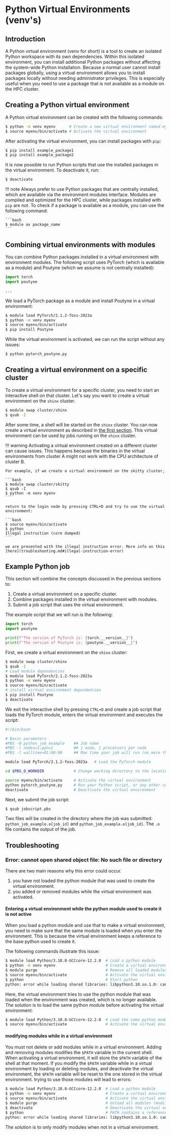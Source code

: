 # Python Virtual Environments (venv's)

## Introduction

A Python virtual environment (venv for short)
is a tool to create an isolated Python workspace with its own dependencies.
Within this isolated environment,
you can install additional Python packages without affecting the system-wide Python installation.
Because a normal user cannot install packages globally,
using a virtual environment allows you to install packages locally without needing administrator privileges.
This is especially useful when you need to use a package that is not available as a module on the HPC cluster.

## Creating a Python virtual environment

A Python virtual environment can be created with the following commands:

```bash
$ python -m venv myenv      # Create a new virtual environment named myenv
$ source myenv/bin/activate # Activate the virtual environment
```

After activating the virtual environment, you can install packages with `pip`:

```bash
$ pip install example_package1
$ pip install example_package2
```

It is now possible to run Python scripts that use the installed packages in the virtual environment. 
To deactivate it, run:

```bash
$ deactivate
```

!!! note
    Always prefer to use Python packages that are centrally installed, which are available via the environment modules interface.
    Modules are compiled and optimized for the HPC cluster, while packages installed with `pip` are not.
    To check if a package is available as a module, you can use the following command:

    ```bash
    $ module av package_name
    ```

## Combining virtual environments with modules

You can combine Python packages installed in a virtual environment with environment modules. 
The following script uses PyTorch (which is available as a module)
and Poutyne (which we assume is not centrally installed):

```python title="pytorch_poutyne.py"
import torch
import poutyne

...
```

We load a PyTorch package as a module and install Poutyne in a virtual environment:

```bash
$ module load PyTorch/2.1.2-foss-2023a
$ python -m venv myenv
$ source myenv/bin/activate
$ pip install Poutyne
```

While the virtual environment is activated, we can run the script without any issues:

```bash
$ python pytorch_poutyne.py
```


## Creating a virtual environment on a specific cluster

To create a virtual environment for a specific cluster, you need to start an interactive shell on that cluster.
Let's say you want to create a virtual environment on the `shinx` cluster.

```bash
$ module swap cluster/shinx
$ qsub -I
```

After some time, a shell will be started on the `shinx` cluster. 
You can now create a virtual environment as described in [the first section](#creating-a-venv).
This virtual environment can be used by jobs running on the `shinx` cluster.

!!! warning
    Activating a virtual environment created on a different cluster can cause issues. 
    This happens because the binaries in the virtual environments from cluster A might not work with the CPU architecture of cluster B.
    
    For example, if we create a virtual environment on the skitty cluster,

    ```bash
    $ module swap cluster/skitty
    $ qsub -I
    $ python -m venv myenv
    ```

    return to the login node by pressing CTRL+D and try to use the virtual environment:

    ```bash
    $ source myenv/bin/activate
    $ python
    Illegal instruction (core dumped)
    ```

    we are presented with the illegal instruction error. More info on this [here](troubleshooting.md#illegal-instruction-error)


## Example Python job

This section will combine the concepts discussed in the previous sections to:

1. Create a virtual environment on a specific cluster.
2. Combine packages installed in the virtual environment with modules.
3. Submit a job script that uses the virtual environment.

The example script that we will run is the following:

```python title="pytorch_poutyne.py"
import torch
import poutyne

print(f"The version of PyTorch is: {torch.__version__}")
print(f"The version of Poutyne is: {poutyne.__version__}")
```

First, we create a virtual environment on the `shinx` cluster:

```bash
$ module swap cluster/shinx
$ qsub -I
# Load module dependencies
$ module load PyTorch/2.1.2-foss-2023a
$ python -m venv myenv
$ source myenv/bin/activate
# install virtual environment dependencies
$ pip install Poutyne
$ deactivate
```

We exit the interactive shell by pressing `CTRL+D` and create a job script that loads the PyTorch module, 
enters the virtual environment and executes the script:

```bash title="jobscript.pbs"
#!/bin/bash

# Basic parameters
#PBS -N python_job_example    ## Job name
#PBS -l nodes=1:ppn=1         ## 1 node, 1 processors per node
#PBS -l walltime=01:00:00     ## Max time your job will run (no more than 72:00:00)

module load PyTorch/2.1.2-foss-2023a   # Load the PyTorch module

cd $PBS_O_WORKDIR             # Change working directory to the location where the job was submitted

source myenv/bin/activate     # Activate the virtual environment
python pytorch_poutyne.py     # Run your Python script, or any other command within the virtual environment
deactivate                    # Deactivate the virtual environment
```

Next, we submit the job script:

```bash
$ qsub jobscript.pbs
```

Two files will be created in the directory where the job was submitted: `python_job_example.o[job_id]` and `python_job_example.e[job_id]`.
The `.o` file contains the output of the job.


## Troubleshooting

### Error: cannot open shared object file: No such file or directory

There are two main reasons why this error could occur.

1. you have not loaded the python module that was used to create the virtual environment.
2. you added or removed modules while the virtual environment was activated.

#### Entering a virtual environment while the python module used to create it is not active

When you load a python module and use that to make a virtual environment, you need to make sure that the same module 
is loaded when you enter the environment. This is because the virtual environment keeps a reference to the base python 
used to create it.

The following commands illustrate this issue:

```bash
$ module load Python/3.10.8-GCCcore-12.2.0  # Load a python module
$ python -m venv myenv                      # Create a virtual environment with loaded python module
$ module purge                              # Remove all loaded modules
$ source myenv/bin/activate                 # Activate the virtual environment
$ python                                    # Start python
python: error while loading shared libraries: libpython3.10.so.1.0: cannot open shared object file: No such file or directory
```

Here, the virtual environment tries to use the python module that was loaded when the environment was created, which is no longer available.
The solution is to load the same python module before activating the virtual environment:

```bash
$ module load Python/3.10.8-GCCcore-12.2.0  # Load the same python module
$ source myenv/bin/activate                 # Activate the virtual environment
```

#### modifying modules while in a virtual environment

You must not delete or add modules while in a virtual environment. 
Adding and removing modules modifies the `$PATH` variable in the current shell. When activating a virtual environment,
it will store the `$PATH` variable of the shell at that moment. If you modify the `$PATH` variable while in a virtual environment by loading or deleting modules,
and deactivate the virtual environment, the `$PATH` variable will be reset to the one stored in the virtual environment.
trying to use those modules will lead to errors:

```bash
$ module load Python/3.10.8-GCCcore-12.2.0  # Load a python module
$ python -m venv myenv                      # Create a virtual environment
$ source myenv/bin/activate                 # Activate the virtual environment (saves state of $PATH)
$ module purge                              # Unload all modules (modifies the $PATH)
$ deactivate                                # Deactivate the virtual environment (resets $PATH to saved state)
$ python                                    # PATH contains a reference to the unloaded module
python: error while loading shared libraries: libpython3.10.so.1.0: cannot open shared object file: No such file or directory
```

The solution is to only modify modules when not in a virtual environment.